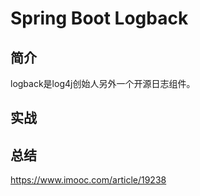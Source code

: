 # Spring Boot Logback #
## 简介 ##
logback是log4j创始人另外一个开源日志组件。

## 实战 ##


## 总结 ##

https://www.imooc.com/article/19238

